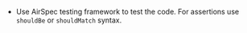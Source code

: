 - Use AirSpec testing framework to test the code. For assertions use `shouldBe` or `shouldMatch` syntax.
